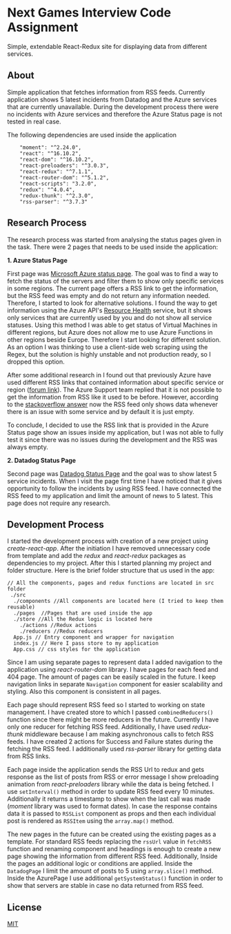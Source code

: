 # Next Games Interview Code Assignment

Simple, extendable React-Redux site for displaying data from different services.

## About

Simple application that fetches information from RSS feeds. Currently application shows 5 latest incidents from Datadog and the Azure services that are currently unavailable. During the development process there were no incidents with Azure services and therefore the Azure Status page is not tested in real case.

The following dependencies are used inside the application

```
    "moment": "^2.24.0",
    "react": "^16.10.2",
    "react-dom": "^16.10.2",
    "react-preloaders": "^3.0.3",
    "react-redux": "^7.1.1",
    "react-router-dom": "^5.1.2",
    "react-scripts": "3.2.0",
    "redux": "^4.0.4",
    "redux-thunk": "^2.3.0",
    "rss-parser": "^3.7.3"
```

## Research Process

The research process was started from analysing the status pages given in the task. There were 2 pages that needs to be used inside the application:

**1. Azure Status Page**

First page was [Microsoft Azure status page](https://status.azure.com/en-us/status). The goal was to find a way to fetch the status of the servers and filter them to show only specific services in some regions. The current page offers a RSS link to get the information, but the RSS feed was empty and do not return any information needed. Therefore, I started to look for alternative solutions. I found the way to get information using the Azure API's [Resource Health](https://docs.microsoft.com/en-us/rest/api/resourcehealth/availabilitystatuses/listbysubscriptionid) service, but it shows only services that are currently used by you and do not show all service statuses. Using this method I was able to get status of Virtual Machines in different regions, but Azure does not allow me to use Azure Functions in other regions beside Europe. Therefore I start looking for different solution. As an option I was thinking to use a client-side web scraping using the Regex, but the solution is highly unstable and not production ready, so I dropped this option.

After some additional research in I found out that previously Azure have used different RSS links that contained information about specific service or region ([forum link](https://social.msdn.microsoft.com/Forums/azure/en-US/5c891757-3ee7-4e51-96b3-24dbf867342a/api-or-rss-feed-for-health-status-for-azure-services?forum=azureapimgmt)). The Azure Support team replied that it is not possible to get the information from RSS like it used to be before. However, according to the [stackoverflow answer](https://stackoverflow.com/questions/27389042/azure-status-rss-feed) now the RSS feed only shows data whenever there is an issue with some service and by default it is just empty.

To conclude, I decided to use the RSS link that is provided in the Azure Status page show an issues inside my application, but I was not able to fully test it since there was no issues during the development and the RSS was always empty.

**2. Datadog Status Page**

Second page was [Datadog Status Page](https://status.datadoghq.com/) and the goal was to show latest 5 service incidents. When I visit the page first time I have noticed that it gives opportunity to follow the incidents by using RSS feed. I have connected the RSS feed to my application and limit the amount of news to 5 latest. This page does not require any research.

## Development Process

I started the development process with creation of a new project using _create-react-app_. After the initiation I have removed unnecessary code from template and add the _redux_ and _react-redux_ packages as dependencies to my project. After this I started planning my project and folder structure. Here is the brief folder structure that us used in the app:

```
// All the components, pages and redux functions are located in src folder
 ./src
  ./components //All components are located here (I tried to keep them reusable)
  ./pages  //Pages that are used inside the app
  ./store //All the Redux logic is located here
    ./actions //Redux actions
    ./reducers //Redux reducers
  App.js // Entry component and wrapper for navigation
  index.js // Here I pass store to my application
  App.css // css styles for the application

```

Since I am using separate pages to represent data I added navigation to the application using _react-router-dom_ library. I have pages for each feed and 404 page. The amount of pages can be easily scaled in the future. I keep navigation links in separate `Navigation` component for easier scalability and styling. Also this component is consistent in all pages.

Each page should represent RSS feed so I started to working on state management. I have created store to which I passed `combinedReducers()` function since there might be more reducers in the future. Currently I have only one reducer for fetching RSS feed. Additionally, I have used _redux-thunk_ middleware because I am making asynchronous calls to fetch RSS feeds. I have created 2 actions for Success and Failure states during the fetching the RSS feed. I additionally used _rss-parser_ library for getting data from RSS links.

Each page inside the application sends the RSS Url to redux and gets response as the list of posts from RSS or error message I show preloading animation from _react-preloaders_ library while the data is being fetched. I use `setInterval()` method in order to update RSS feed every 10 minutes. Additionally it returns a timestamp to show when the last call was made (_moment_ library was used to format dates). In case the response contains data it is passed to `RSSList` component as props and then each individual post is rendered as `RSSItem` using the `array.map()` method.

The new pages in the future can be created using the existing pages as a template. For standard RSS feeds replacing the `rssUrl` value in `fetchRSS` function and renaming component and headings is enough to create a new page showing the information from different RSS feed. Additionally, Inside the pages an additional logic or conditions are applied. Inside the `DatadogPage` I limit the amount of posts to 5 using `array.slice()` method. Inside the AzurePage I use additional `getSystemStatus()` function in order to show that servers are stable in case no data returned from RSS feed.

## License

[MIT](https://choosealicense.com/licenses/mit/)
